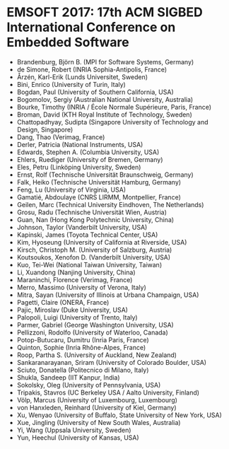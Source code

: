 # EMSOFT 2017: 17th ACM SIGBED International Conference on Embedded Software
* Brandenburg, Björn B. (MPI for Software Systems, Germany)
* de Simone, Robert (INRIA Sophia-Antipolis, France)
* Årzén, Karl-Erik (Lunds Universitet, Sweden)
* Bini, Enrico (University of Turin, Italy)
* Bogdan, Paul (University of Southern California, USA)
* Bogomolov, Sergiy (Australian National University, Australia)
* Bourke, Timothy (INRIA / École Normale Supérieure, Paris, France)
* Broman, David (KTH Royal Institute of Technology, Sweden)
* Chattopadhyay, Sudipta (Singapore University of Technology and Design, Singapore)
* Dang, Thao (Verimag, France)
* Derler, Patricia (National Instruments, USA)
* Edwards, Stephen A. (Columbia University, USA)
* Ehlers, Ruediger (University of Bremen, Germany)
* Eles, Petru (Linköping University, Sweden)
* Ernst, Rolf (Technische Universität Braunschweig, Germany)
* Falk, Heiko (Technische Universität Hamburg, Germany)
* Feng, Lu (University of Virginia, USA)
* Gamatié, Abdoulaye (CNRS LIRMM, Montpellier, France)
* Geilen, Marc (Technical University Eindhoven, The Netherlands)
* Grosu, Radu (Technische Universität Wien, Austria)
* Guan, Nan (Hong Kong Polytechnic University, China)
* Johnson, Taylor (Vanderbilt University, USA)
* Kapinski, James (Toyota Technical Center, USA)
* Kim, Hyoseung (University of California at Riverside, USA)
* Kirsch, Christoph M. (University of Salzburg, Austria)
* Koutsoukos, Xenofon D. (Vanderbilt University, USA)
* Kuo, Tei-Wei (National Taiwan University, Taiwan)
* Li, Xuandong (Nanjing University, China)
* Maraninchi, Florence (Verimag, France)
* Merro, Massimo (University of Verona, Italy)
* Mitra, Sayan (University of Illinois at Urbana Champaign, USA)
* Pagetti, Claire (ONERA, France)
* Pajic, Miroslav (Duke University, USA)
* Palopoli, Luigi (University of Trento, Italy)
* Parmer, Gabriel (George Washington University, USA)
* Pellizzoni, Rodolfo (University of Waterloo, Canada)
* Potop-Butucaru, Dumitru (Inria Paris, France)
* Quinton, Sophie (Inria Rhône-Alpes, France)
* Roop, Partha S. (University of Auckland, New Zealand)
* Sankaranarayanan, Sriram (University of Colorado Boulder, USA)
* Sciuto, Donatella (Politecnico di Milano, Italy)
* Shukla, Sandeep (IIT Kanpur, India)
* Sokolsky, Oleg (University of Pennsylvania, USA)
* Tripakis, Stavros (UC Berkeley USA / Aalto University, Finland)
* Völp, Marcus (University of Luxembourg, Luxembourg)
* von Hanxleden, Reinhard (University of Kiel, Germany)
* Xu, Wenyao (University of Buffalo, State University of New York, USA)
* Xue, Jingling (University of New South Wales, Australia)
* Yi, Wang (Uppsala University, Sweden)
* Yun, Heechul (University of Kansas, USA)
